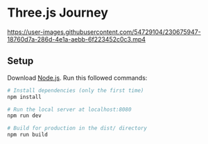 # Three.js Journey

https://user-images.githubusercontent.com/54729104/230675947-18760d7a-286d-4e1a-aebb-6f223452c0c3.mp4

## Setup
Download [Node.js](https://nodejs.org/en/download/).
Run this followed commands:

``` bash
# Install dependencies (only the first time)
npm install

# Run the local server at localhost:8080
npm run dev

# Build for production in the dist/ directory
npm run build
```
